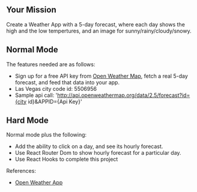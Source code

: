 ## Your Mission

Create a Weather App with a 5-day forecast, where each day shows the high and the low tempertures, and an image for sunny/rainy/cloudy/snowy.

## Normal Mode

The features needed are as follows:

- Sign up for a free API key from [Open Weather Map](https://openweathermap.org/), fetch a real 5-day forecast, and feed that data into your app.
- Las Vegas city code id: 5506956
- Sample api call: 'http://api.openweathermap.org/data/2.5/forecast?id={city id}&APPID={Api Key}'


## Hard Mode

Normal mode plus the following:

- Add the ability to click on a day, and see its hourly forecast.
- Use React Router Dom to show hourly forecast for a particular day.
- Use React Hooks to complete this project


References:
- [Open Weather App](https://openweathermap.org/)